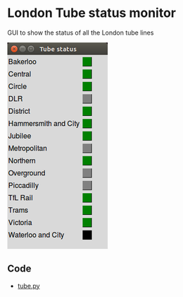 # London Tube status monitor

GUI to show the status of all the London tube lines

![](tube.png)

## Code

- [tube.py](tube.py)
